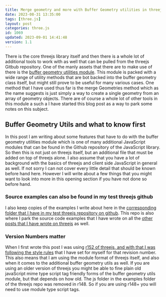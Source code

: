 ```yaml
---
title: Merge geometry and more with Buffer Geometry utilities in threejs
date: 2023-08-31 13:35:00
tags: [three.js]
layout: post
categories: three.js
id: 1069
updated: 2023-09-01 14:41:48
version: 1.1
---
```


There is the core threejs library itself and then there is a whole lot of additional tools to work with as well that can be pulled from the threejs Gitbub repository. One of the manly assets that there are to make use of there is the [buffer geometry utilities module](https://threejs.org/docs/#examples/en/utils/BufferGeometryUtils). This module is packed with a wide range of utility methods that are bot backed into the buffer geometry class itself, but might still prove to be useful for many various cases. One method that I have used thus far is the merge Geometries method which as the name suggests is just simply a way to create a single geometry from an array of geometry objects. There are of course a whole lot of other tools in this module a such a I have started this blog post as a way to park some notes on this subject.


<!-- more -->

## Buffer Geometry Utils and what to know first

In this post I am writing about some features that have to do with the buffer geometry utilities module which is one of many additional JavaScript modules that can be found in the Github repository of the JavaScript library. So then this is not just on threejs itself, but an additional file that must be added on top of threejs alone. I also assume that you have a lot of background with the basics of threejs and client side JavaScript in general as well. If not sorry I can not cover every little detail that should be known before hand here. However I will write about a few things that you might want to look into more in this opening section if you have not done so before hand.

### Source examples can also be found in my test threejs github

I also keep copies of the examples I write about here in the [corresponding folder that I have in my test threejs repository on github](https://github.com/dustinpfister/test_threejs/tree/master/views/forpost/threejs-buffer-geometry-utils). This repo is also where I park the source code examples that I have wrote on all the [other posts that I have wrote on threejs](/categories/three-js/) as well.

### Version Numbers matter

When I first wrote this post I was using [r152 of threejs, and with that I was following the style rules](https://github.com/dustinpfister/test_threejs/blob/master/views/demos/r152/README.md) that I have set for myself for that revision number. This also means that I am using the module format of threejs itself, and also when it comes to the additional buffer geometry utils as well. If you are using an older version of threejs you might be able to fine plain old javaScript mime type script tag friendly forms of the buffer geometry utils module, but that depends on how old. The js folder in the examples folder of the threejs repo was removed in r148. So if you are using r148+ you will need to use module type script tags.

